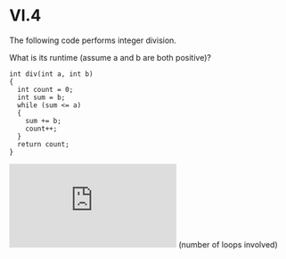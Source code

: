 # VI.4

The following code performs integer division.

What is its runtime (assume a and b are both positive)?

```
int div(int a, int b)
{
  int count = 0;
  int sum = b;
  while (sum <= a)
  {
    sum += b;
    count++;
  }
  return count;
}
```
![T(a,b) = \frac{a}{b}](https://latex.codecogs.com/svg.latex?T%28a%2Cb%29%20%3D%20%5Cfrac%7Ba%7D%7Bb%7D) (number of loops involved)
